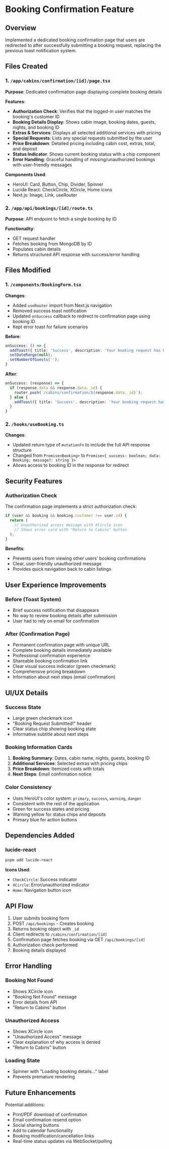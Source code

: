 # Booking Confirmation Feature

## Overview
Implemented a dedicated booking confirmation page that users are redirected to after successfully submitting a booking request, replacing the previous toast notification system.

## Files Created

### 1. `/app/cabins/confirmation/[id]/page.tsx`
**Purpose**: Dedicated confirmation page displaying complete booking details

**Features**:
- **Authorization Check**: Verifies that the logged-in user matches the booking's customer ID
- **Booking Details Display**: Shows cabin image, booking dates, guests, nights, and booking ID
- **Extras & Services**: Displays all selected additional services with pricing
- **Special Requests**: Lists any special requests submitted by the user
- **Price Breakdown**: Detailed pricing including cabin cost, extras, total, and deposit
- **Status Indicator**: Shows current booking status with a chip component
- **Error Handling**: Graceful handling of missing/unauthorized bookings with user-friendly messages

**Components Used**:
- HeroUI: Card, Button, Chip, Divider, Spinner
- Lucide React: CheckCircle, XCircle, Home icons
- Next.js: Image, Link, useRouter

### 2. `/app/api/bookings/[id]/route.ts`
**Purpose**: API endpoint to fetch a single booking by ID

**Functionality**:
- GET request handler
- Fetches booking from MongoDB by ID
- Populates cabin details
- Returns structured API response with success/error handling

## Files Modified

### 1. `/components/BookingForm.tsx`
**Changes**:
- Added `useRouter` import from Next.js navigation
- Removed success toast notification
- Updated `onSuccess` callback to redirect to confirmation page using booking ID
- Kept error toast for failure scenarios

**Before**:
```typescript
onSuccess: () => {
  addToast({ title: 'Success', description: 'Your booking request has been submitted!', color: 'success' });
  setDateRange(null);
  setNumberOfGuests('');
}
```

**After**:
```typescript
onSuccess: (response) => {
  if (response.data && response.data._id) {
    router.push(`/cabins/confirmation/${response.data._id}`);
  } else {
    addToast({ title: 'Success', description: 'Your booking request has been submitted!', color: 'success' });
  }
}
```

### 2. `/hooks/useBooking.ts`
**Changes**:
- Updated return type of `mutationFn` to include the full API response structure
- Changed from `Promise<Booking>` to `Promise<{ success: boolean; data: Booking; message?: string }>`
- Allows access to booking ID in the response for redirect

## Security Features

### Authorization Check
The confirmation page implements a strict authorization check:

```typescript
if (user && booking && booking.customer !== user.id) {
  return (
    // Unauthorized access message with XCircle icon
    // Shows error card with "Return to Cabins" button
  );
}
```

**Benefits**:
- Prevents users from viewing other users' booking confirmations
- Clear, user-friendly unauthorized message
- Provides quick navigation back to cabin listings

## User Experience Improvements

### Before (Toast System)
- Brief success notification that disappears
- No way to review booking details after submission
- User had to rely on email for confirmation

### After (Confirmation Page)
- Permanent confirmation page with unique URL
- Complete booking details immediately available
- Professional confirmation experience
- Shareable booking confirmation link
- Clear visual success indicator (green checkmark)
- Comprehensive pricing breakdown
- Information about next steps (email confirmation)

## UI/UX Details

### Success State
- Large green checkmark icon
- "Booking Request Submitted!" header
- Clear status chip showing booking state
- Informative subtitle about next steps

### Booking Information Cards
1. **Booking Summary**: Dates, cabin name, nights, guests, booking ID
2. **Additional Services**: Selected extras with pricing chips
3. **Price Breakdown**: Itemized costs with totals
4. **Next Steps**: Email confirmation notice

### Color Consistency
- Uses HeroUI's color system: `primary`, `success`, `warning`, `danger`
- Consistent with the rest of the application
- Green for success states and pricing
- Warning yellow for status chips and deposits
- Primary blue for action buttons

## Dependencies Added

### lucide-react
```bash
pnpm add lucide-react
```

**Icons Used**:
- `CheckCircle`: Success indicator
- `XCircle`: Error/unauthorized indicator
- `Home`: Navigation button icon

## API Flow

1. User submits booking form
2. POST `/api/bookings` - Creates booking
3. Returns booking object with `_id`
4. Client redirects to `/cabins/confirmation/[id]`
5. Confirmation page fetches booking via GET `/api/bookings/[id]`
6. Authorization check performed
7. Booking details displayed

## Error Handling

### Booking Not Found
- Shows XCircle icon
- "Booking Not Found" message
- Error details from API
- "Return to Cabins" button

### Unauthorized Access
- Shows XCircle icon
- "Unauthorized Access" message
- Clear explanation of why access is denied
- "Return to Cabins" button

### Loading State
- Spinner with "Loading booking details..." label
- Prevents premature rendering

## Future Enhancements

Potential additions:
- Print/PDF download of confirmation
- Email confirmation resend option
- Social sharing buttons
- Add to calendar functionality
- Booking modification/cancellation links
- Real-time status updates via WebSocket/polling
